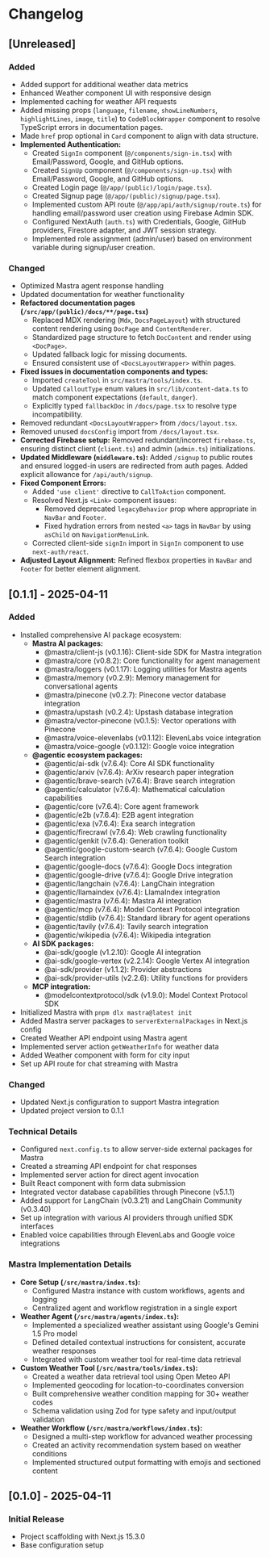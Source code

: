# Changelog

## [Unreleased]

### Added

- Added support for additional weather data metrics
- Enhanced Weather component UI with responsive design
- Implemented caching for weather API requests
- Added missing props (`language`, `filename`, `showLineNumbers`, `highlightLines`, `image`, `title`) to `CodeBlockWrapper` component to resolve TypeScript errors in documentation pages.
- Made `href` prop optional in `Card` component to align with data structure.
- **Implemented Authentication:**
  - Created `SignIn` component (`@/components/sign-in.tsx`) with Email/Password, Google, and GitHub options.
  - Created `SignUp` component (`@/components/sign-up.tsx`) with Email/Password, Google, and GitHub options.
  - Created Login page (`@/app/(public)/login/page.tsx`).
  - Created Signup page (`@/app/(public)/signup/page.tsx`).
  - Implemented custom API route (`@/app/api/auth/signup/route.ts`) for handling email/password user creation using Firebase Admin SDK.
  - Configured NextAuth (`auth.ts`) with Credentials, Google, GitHub providers, Firestore adapter, and JWT session strategy.
  - Implemented role assignment (admin/user) based on environment variable during signup/user creation.

### Changed

- Optimized Mastra agent response handling
- Updated documentation for weather functionality
- **Refactored documentation pages (`/src/app/(public)/docs/**/page.tsx`)**
  - Replaced MDX rendering (`Mdx`, `DocsPageLayout`) with structured content rendering using `DocPage` and `ContentRenderer`.
  - Standardized page structure to fetch `DocContent` and render using `<DocPage>`.
  - Updated fallback logic for missing documents.
  - Ensured consistent use of `<DocsLayoutWrapper>` within pages.
- **Fixed issues in documentation components and types:**
  - Imported `createTool` in `src/mastra/tools/index.ts`.
  - Updated `CalloutType` enum values in `src/lib/content-data.ts` to match component expectations (`default`, `danger`).
  - Explicitly typed `fallbackDoc` in `/docs/page.tsx` to resolve type incompatibility.
- Removed redundant `<DocsLayoutWrapper>` from `/docs/layout.tsx`.
- Removed unused `docsConfig` import from `/docs/layout.tsx`.
- **Corrected Firebase setup:** Removed redundant/incorrect `firebase.ts`, ensuring distinct client (`client.ts`) and admin (`admin.ts`) initializations.
- **Updated Middleware (`middleware.ts`):** Added `/signup` to public routes and ensured logged-in users are redirected from auth pages. Added explicit allowance for `/api/auth/signup`.
- **Fixed Component Errors:**
  - Added `'use client'` directive to `CallToAction` component.
  - Resolved Next.js `<Link>` component issues:
    - Removed deprecated `legacyBehavior` prop where appropriate in `NavBar` and `Footer`.
    - Fixed hydration errors from nested `<a>` tags in `NavBar` by using `asChild` on `NavigationMenuLink`.
  - Corrected client-side `signIn` import in `SignIn` component to use `next-auth/react`.
- **Adjusted Layout Alignment:** Refined flexbox properties in `NavBar` and `Footer` for better element alignment.

## [0.1.1] - 2025-04-11

### Added

- Installed comprehensive AI package ecosystem:
  - **Mastra AI packages:**
    - @mastra/client-js (v0.1.16): Client-side SDK for Mastra integration
    - @mastra/core (v0.8.2): Core functionality for agent management
    - @mastra/loggers (v0.1.17): Logging utilities for Mastra agents
    - @mastra/memory (v0.2.9): Memory management for conversational agents
    - @mastra/pinecone (v0.2.7): Pinecone vector database integration
    - @mastra/upstash (v0.2.4): Upstash database integration
    - @mastra/vector-pinecone (v0.1.5): Vector operations with Pinecone
    - @mastra/voice-elevenlabs (v0.1.12): ElevenLabs voice integration
    - @mastra/voice-google (v0.1.12): Google voice integration
  - **@agentic ecosystem packages:**
    - @agentic/ai-sdk (v7.6.4): Core AI SDK functionality
    - @agentic/arxiv (v7.6.4): ArXiv research paper integration
    - @agentic/brave-search (v7.6.4): Brave search integration
    - @agentic/calculator (v7.6.4): Mathematical calculation capabilities
    - @agentic/core (v7.6.4): Core agent framework
    - @agentic/e2b (v7.6.4): E2B agent integration
    - @agentic/exa (v7.6.4): Exa search integration
    - @agentic/firecrawl (v7.6.4): Web crawling functionality
    - @agentic/genkit (v7.6.4): Generation toolkit
    - @agentic/google-custom-search (v7.6.4): Google Custom Search integration
    - @agentic/google-docs (v7.6.4): Google Docs integration
    - @agentic/google-drive (v7.6.4): Google Drive integration
    - @agentic/langchain (v7.6.4): LangChain integration
    - @agentic/llamaindex (v7.6.4): LlamaIndex integration
    - @agentic/mastra (v7.6.4): Mastra AI integration
    - @agentic/mcp (v7.6.4): Model Context Protocol integration
    - @agentic/stdlib (v7.6.4): Standard library for agent operations
    - @agentic/tavily (v7.6.4): Tavily search integration
    - @agentic/wikipedia (v7.6.4): Wikipedia integration
  - **AI SDK packages:**
    - @ai-sdk/google (v1.2.10): Google AI integration
    - @ai-sdk/google-vertex (v2.2.14): Google Vertex AI integration
    - @ai-sdk/provider (v1.1.2): Provider abstractions
    - @ai-sdk/provider-utils (v2.2.6): Utility functions for providers
  - **MCP integration:**
    - @modelcontextprotocol/sdk (v1.9.0): Model Context Protocol SDK
- Initialized Mastra with `pnpm dlx mastra@latest init`
- Added Mastra server packages to `serverExternalPackages` in Next.js config
- Created Weather API endpoint using Mastra agent
- Implemented server action `getWeatherInfo` for weather data
- Added Weather component with form for city input
- Set up API route for chat streaming with Mastra

### Changed

- Updated Next.js configuration to support Mastra integration
- Updated project version to 0.1.1

### Technical Details

- Configured `next.config.ts` to allow server-side external packages for Mastra
- Created a streaming API endpoint for chat responses
- Implemented server action for direct agent invocation
- Built React component with form data submission
- Integrated vector database capabilities through Pinecone (v5.1.1)
- Added support for LangChain (v0.3.21) and LangChain Community (v0.3.40)
- Set up integration with various AI providers through unified SDK interfaces
- Enabled voice capabilities through ElevenLabs and Google voice integrations

### Mastra Implementation Details

- **Core Setup (`/src/mastra/index.ts`):**
  - Configured Mastra instance with custom workflows, agents and logging
  - Centralized agent and workflow registration in a single export
- **Weather Agent (`/src/mastra/agents/index.ts`):**
  - Implemented a specialized weather assistant using Google's Gemini 1.5 Pro model
  - Defined detailed contextual instructions for consistent, accurate weather responses
  - Integrated with custom weather tool for real-time data retrieval
- **Custom Weather Tool (`/src/mastra/tools/index.ts`):**
  - Created a weather data retrieval tool using Open Meteo API
  - Implemented geocoding for location-to-coordinates conversion
  - Built comprehensive weather condition mapping for 30+ weather codes
  - Schema validation using Zod for type safety and input/output validation
- **Weather Workflow (`/src/mastra/workflows/index.ts`):**
  - Designed a multi-step workflow for advanced weather processing
  - Created an activity recommendation system based on weather conditions
  - Implemented structured output formatting with emojis and sectioned content

## [0.1.0] - 2025-04-11

### Initial Release

- Project scaffolding with Next.js 15.3.0
- Base configuration setup
